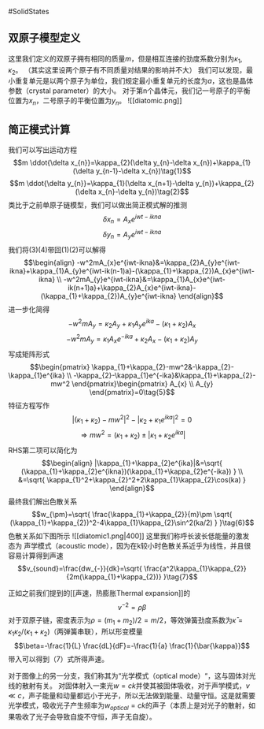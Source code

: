 #SolidStates 

## 双原子模型定义
这里我们定义的双原子拥有相同的质量$m$，但是相互连接的劲度系数分别为$\kappa_{1},\kappa_{2}$。
（其实这里设两个原子有不同质量对结果的影响并不大）
我们可以发现，最小重复单元是以两个原子为单位，我们规定最小重复单元的长度为$a$，这也是晶体参数（crystal parameter）的大小。
对于第n个晶体元，我们记一号原子的平衡位置为$x_{n}$，二号原子的平衡位置为$y_{n}$。
![[diatomic.png]]

## 简正模式计算
我们可以写出运动方程
$$m \ddot{\delta x_{n}}=\kappa_{2}(\delta y_{n}-\delta x_{n})+\kappa_{1}(\delta y_{n-1}-\delta x_{n})\tag{1}$$
$$m \ddot{\delta y_{n}}=\kappa_{1}(\delta x_{n+1}-\delta y_{n})+\kappa_{2}(\delta x_{n}-\delta y_{n})\tag{2}$$
类比于之前单原子链模型，我们可以做出简正模式解的推测
$$\delta x_{n}=A_{x}e^{iwt-ikna}\tag{3}$$
$$\delta y_{n}=A_{y}e^{iwt-ikna}\tag{4}$$
我们将(3)(4)带回(1)(2)可以解得
$$\begin{align}
-w^2mA_{x}e^{iwt-ikna}&=\kappa_{2}A_{y}e^{iwt-ikna}+\kappa_{1}A_{y}e^{iwt-ik(n-1)a}-(\kappa_{1}+\kappa_{2})A_{x}e^{iwt-ikna} \\
-w^2mA_{y}e^{iwt-ikna}&=\kappa_{1}A_{x}e^{iwt-ik(n+1)a}+\kappa_{2}A_{x}e^{iwt-ikna}-(\kappa_{1}+\kappa_{2})A_{y}e^{iwt-ikna}
\end{align}$$
进一步化简得
$$-w^2mA_{y}=\kappa_{2}A_{y}+\kappa_{1}A_{y}e^{ika}-(\kappa_{1}+\kappa_{2})A_{x}$$
$$-w^2mA_{y}=\kappa_{1}A_{x}e^{-ika}+\kappa_{2}A_{x}-(\kappa_{1}+\kappa_{2})A_{y}$$
写成矩阵形式
$$\begin{pmatrix}
\kappa_{1}+\kappa_{2}-mw^2&-\kappa_{2}-\kappa_{1}e^{ika} \\
-\kappa_{2}-\kappa_{1}e^{-ika}&\kappa_{1}+\kappa_{2}-mw^2
\end{pmatrix}\begin{pmatrix}
A_{x} \\
A_{y}
\end{pmatrix}=0\tag{5}$$
特征方程写作
$$|(\kappa_{1}+\kappa_{2})-mw^2|^2-|\kappa_{2}+\kappa_{1}e^{ika}|^2=0$$
$$\Rightarrow mw^2=(\kappa_{1}+\kappa_{2})\pm|\kappa_{1}+\kappa_{2}e^{ika}|$$
RHS第二项可以简化为
$$\begin{align}
|\kappa_{1}+\kappa_{2}e^{ika}|&=\sqrt{ (\kappa_{1}+\kappa_{2}e^{ikna})(\kappa_{1}+\kappa_{2}e^{-ika}) } \\
&=\sqrt{ \kappa_{1}^2+\kappa_{2}^2+2\kappa_{1}\kappa_{2}\cos(ka) }
\end{align}$$
最终我们解出色散关系
$$w_{\pm}=\sqrt{ \frac{\kappa_{1}+\kappa_{2}}{m}\pm \sqrt{ (\kappa_{1}+\kappa_{2})^2-4\kappa_{1}\kappa_{2}\sin^2(ka/2) } }\tag{6}$$
色散关系如下图所示
![[diatomic1.png|400]]
这里我们称呼长波长低能量的激发态为 声学模式（acoustic mode），因为在k较小时色散关系近乎为线性，并且很容易计算得到声速
$$v_{sound}=\frac{dw_{-}}{dk}=\sqrt{ \frac{a^2\kappa_{1}\kappa_{2}}{2m(\kappa_{1}+\kappa_{2})} }\tag{7}$$

正如之前我们提到的[[声速，热膨胀Thermal expansion]]的
$$v^{-2}=\rho \beta$$
对于双原子链，密度表示为$\rho=(m_{1}+m_{2})/2=m/2$，等效弹簧劲度系数为$\bar{\kappa}=\kappa_{1}\kappa_{2}/(\kappa_{1}+\kappa_{2})$（两弹簧串联），所以形变模量
$$\beta=-\frac{1}{L} \frac{dL}{dF}=-\frac{1}{a} \frac{1}{\bar{\kappa}}$$
带入可以得到（7）式所得声速。

对于图像上的另一分支，我们称其为“光学模式（optical mode）“，这与固体对光线的散射有关。
对固体射入一束光$w=ck$并使其被固体吸收，对于声学模式，$v\ll c$，声子能量和动量都远小于光子，所以无法做到能量、动量守恒。这是就需要光学模式，吸收光子产生频率为$w_{optical}=ck$的声子（本质上是对光子的散射，如果吸收了光子会导致自旋不守恒，声子无自旋）。